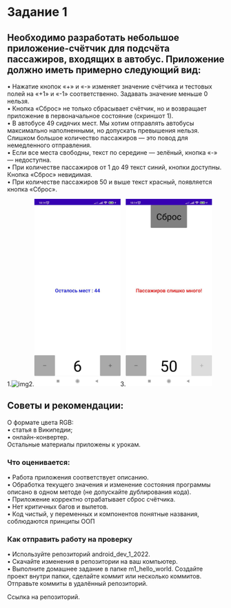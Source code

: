 # Задание 1

## Необходимо разработать небольшое приложение-счётчик для подсчёта пассажиров, входящих в автобус. Приложение должно иметь примерно следующий вид:
• Нажатие кнопок «+» и «-» изменяет значение счётчика и тестовых полей на «+1» и «-1» соответственно. Задавать значение меньше 0 нельзя.  
• Кнопка «Сброс» не только сбрасывает счётчик, но и возвращает приложение в первоначальное состояние (скриншот 1).  
• В автобусе 49 сидячих мест. Мы хотим отправлять автобусы максимально наполненными, но допускать превышения нельзя. Слишком большое количество пассажиров — это повод для немедленного отправления.  
• Если все места свободны, текст по середине — зелёный, кнопка «-» — недоступна.  
• При количестве пассажиров от 1 до 49 текст синий, кнопки доступны. Кнопка «Сброс» невидимая.  
• При количестве пассажиров 50 и выше текст красный, появляется кнопка «Сброс».

1.<img src=".img/photo_2024-03-20_10-35-53.jpg" width="200" alt="img">2.<img src="img/photo_2024-03-20_10-15-05.jpg" width="200" alt="img">3.<img src="img/photo_2024-03-20_10-15-07.jpg" width="200" alt="img">

## Советы и рекомендации:
О формате цвета RGB:  
• статья в Википедии;  
• онлайн-конвертер.  
Остальные материалы приложены к урокам.

### Что оценивается:
• Работа приложения соответствует описанию.  
• Обработка текущего значения и изменение состояния программы описано в одном методе (не допускайте дублирования кода).  
• Приложение корректно отрабатывает сброс счётчика.  
• Нет критичных багов и вылетов.  
• Код чистый, у переменных и компонентов понятные названия, соблюдаются принципы ООП

### Как отправить работу на проверку
• Используйте репозиторий android_dev_1_2022.  
• Скачайте изменения в репозитории на ваш компьютер.  
• Выполните домашнее задание в папке m1_hello_world. Создайте проект внутри папки, сделайте коммит или несколько коммитов. Отправьте коммиты в удалённый репозиторий.

Ссылка на репозиторий.